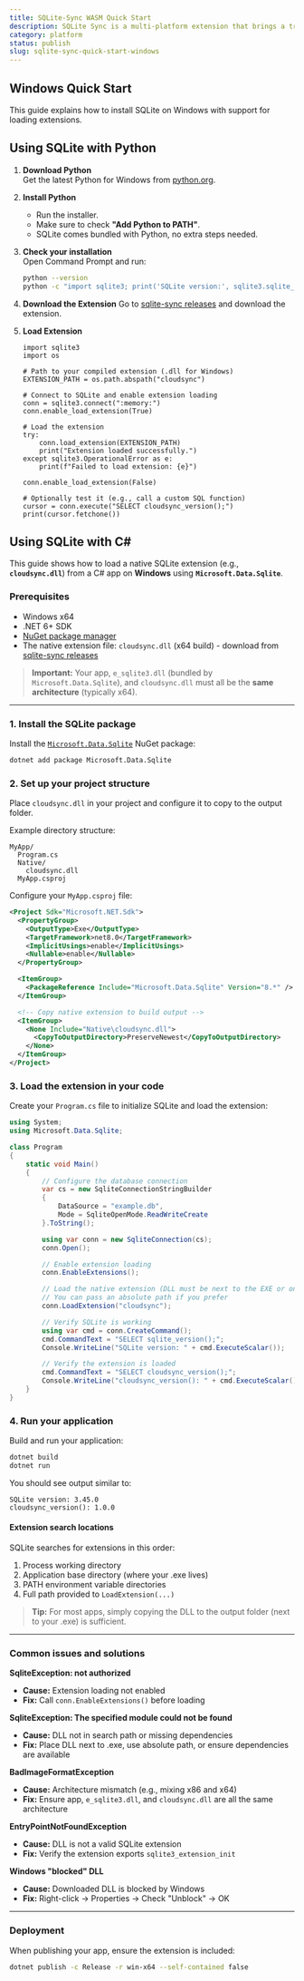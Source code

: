 ```yaml
---
title: SQLite-Sync WASM Quick Start
description: SQLite Sync is a multi-platform extension that brings a true local-first experience to your applications with minimal effort.
category: platform
status: publish
slug: sqlite-sync-quick-start-windows
---
```


## Windows Quick Start

This guide explains how to install SQLite on Windows with support for loading extensions.

## Using SQLite with Python

1. **Download Python**  
   Get the latest Python for Windows from [python.org](https://www.python.org/downloads/windows/).

2. **Install Python**

   - Run the installer.
   - Make sure to check **"Add Python to PATH"**.
   - SQLite comes bundled with Python, no extra steps needed.

3. **Check your installation**  
   Open Command Prompt and run:

   ```bash
   python --version
   python -c "import sqlite3; print('SQLite version:', sqlite3.sqlite_version)"
   ```

4. **Download the Extension**
   Go to [sqlite-sync releases](https://github.com/sqliteai/sqlite-sync/releases) and download the extension.

5. **Load Extension**

   ```
   import sqlite3
   import os

   # Path to your compiled extension (.dll for Windows)
   EXTENSION_PATH = os.path.abspath("cloudsync")

   # Connect to SQLite and enable extension loading
   conn = sqlite3.connect(":memory:")
   conn.enable_load_extension(True)

   # Load the extension
   try:
       conn.load_extension(EXTENSION_PATH)
       print("Extension loaded successfully.")
   except sqlite3.OperationalError as e:
       print(f"Failed to load extension: {e}")

   conn.enable_load_extension(False)

   # Optionally test it (e.g., call a custom SQL function)
   cursor = conn.execute("SELECT cloudsync_version();")
   print(cursor.fetchone())
   ```

## Using SQLite with C#

This guide shows how to load a native SQLite extension (e.g., **`cloudsync.dll`**) from a C# app on **Windows** using **`Microsoft.Data.Sqlite`**.

### Prerequisites

- Windows x64
- .NET 6+ SDK
- [NuGet package manager](https://learn.microsoft.com/en-us/nuget/install-nuget-client-tools?tabs=windows)
- The native extension file: `cloudsync.dll` (x64 build) - download from [sqlite-sync releases](https://github.com/sqliteai/sqlite-sync/releases)

> **Important:** Your app, `e_sqlite3.dll` (bundled by `Microsoft.Data.Sqlite`), and `cloudsync.dll` must all be the **same architecture** (typically x64).

---

### 1. Install the SQLite package

Install the [`Microsoft.Data.Sqlite`](https://www.nuget.org/packages/Microsoft.Data.Sqlite) NuGet package:

```bash
dotnet add package Microsoft.Data.Sqlite
```

### 2. Set up your project structure

Place `cloudsync.dll` in your project and configure it to copy to the output folder.

Example directory structure:

```
MyApp/
  Program.cs
  Native/
    cloudsync.dll
  MyApp.csproj
```

Configure your `MyApp.csproj` file:

```xml
<Project Sdk="Microsoft.NET.Sdk">
  <PropertyGroup>
    <OutputType>Exe</OutputType>
    <TargetFramework>net8.0</TargetFramework>
    <ImplicitUsings>enable</ImplicitUsings>
    <Nullable>enable</Nullable>
  </PropertyGroup>

  <ItemGroup>
    <PackageReference Include="Microsoft.Data.Sqlite" Version="8.*" />
  </ItemGroup>

  <!-- Copy native extension to build output -->
  <ItemGroup>
    <None Include="Native\cloudsync.dll">
      <CopyToOutputDirectory>PreserveNewest</CopyToOutputDirectory>
    </None>
  </ItemGroup>
</Project>
```

### 3. Load the extension in your code

Create your `Program.cs` file to initialize SQLite and load the extension:

```csharp
using System;
using Microsoft.Data.Sqlite;

class Program
{
    static void Main()
    {
        // Configure the database connection
        var cs = new SqliteConnectionStringBuilder
        {
            DataSource = "example.db",
            Mode = SqliteOpenMode.ReadWriteCreate
        }.ToString();

        using var conn = new SqliteConnection(cs);
        conn.Open();

        // Enable extension loading
        conn.EnableExtensions();

        // Load the native extension (DLL must be next to the EXE or on PATH)
        // You can pass an absolute path if you prefer
        conn.LoadExtension("cloudsync");

        // Verify SQLite is working
        using var cmd = conn.CreateCommand();
        cmd.CommandText = "SELECT sqlite_version();";
        Console.WriteLine("SQLite version: " + cmd.ExecuteScalar());

        // Verify the extension is loaded
        cmd.CommandText = "SELECT cloudsync_version();";
        Console.WriteLine("cloudsync_version(): " + cmd.ExecuteScalar());
    }
}
```

### 4. Run your application

Build and run your application:

```bash
dotnet build
dotnet run
```

You should see output similar to:

```
SQLite version: 3.45.0
cloudsync_version(): 1.0.0
```

#### Extension search locations

SQLite searches for extensions in this order:

1. Process working directory
2. Application base directory (where your .exe lives)
3. PATH environment variable directories
4. Full path provided to `LoadExtension(...)`

> **Tip:** For most apps, simply copying the DLL to the output folder (next to your .exe) is sufficient.

---

### Common issues and solutions

**SqliteException: not authorized**

- **Cause:** Extension loading not enabled
- **Fix:** Call `conn.EnableExtensions()` before loading

**SqliteException: The specified module could not be found**

- **Cause:** DLL not in search path or missing dependencies
- **Fix:** Place DLL next to .exe, use absolute path, or ensure dependencies are available

**BadImageFormatException**

- **Cause:** Architecture mismatch (e.g., mixing x86 and x64)
- **Fix:** Ensure app, `e_sqlite3.dll`, and `cloudsync.dll` are all the same architecture

**EntryPointNotFoundException**

- **Cause:** DLL is not a valid SQLite extension
- **Fix:** Verify the extension exports `sqlite3_extension_init`

**Windows "blocked" DLL**

- **Cause:** Downloaded DLL is blocked by Windows
- **Fix:** Right-click → Properties → Check "Unblock" → OK

---

### Deployment

When publishing your app, ensure the extension is included:

```bash
dotnet publish -c Release -r win-x64 --self-contained false
```
